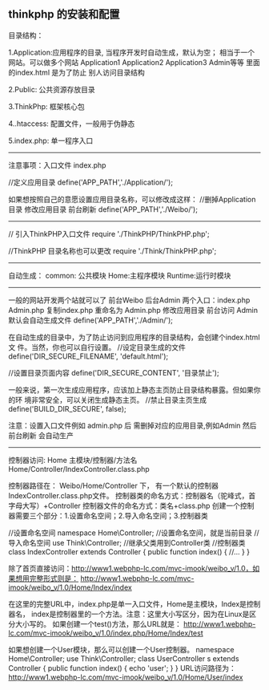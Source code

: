 ﻿##  thinkphp 的安装和配置

目录结构：

1.Application:应用程序的目录, 当程序开发时自动生成，默认为空；
  相当于一个网站。可以做多个网站 Application1 Application2 Application3 Admin等等
  里面的index.html 是为了防止 别人访问目录结构

2.Public:    公共资源存放目录

3.ThinkPhp:  框架核心包

4..htaccess: 配置文件，一般用于伪静态

5.index.php: 单一程序入口

-----------------------------------------------------------------------------------
注意事项：入口文件 index.php

//定义应用目录
define('APP_PATH','./Application/');

如果想按照自己的意愿设置应用目录名称，可以修改成这样：
//删掉Application目录  修改应用目录 前台刷新 
define('APP_PATH','./Weibo/');

------------------------------------
// 引入ThinkPHP入口文件
require './ThinkPHP/ThinkPHP.php';

//ThinkPHP 目录名称也可以更改
require './Think/ThinkPHP.php';

------------------------------------
自动生成：
common: 公共模块
Home:主程序模块
Runtime:运行时模块

------------------------------------
一般的网站开发两个站就可以了 前台Weibo  后台Admin
两个入口：index.php Admin.php
复制index.php 重命名为 Admin.php 修改应用目录 前台访问 Admin默认会自动生成文件
define('APP_PATH','./Admin/');

在自动生成的目录中，为了防止访问到应用程序的目录结构，会创建个index.html文
件。当然，你也可以自行设置。
//设定目录生成的文件
define('DIR_SECURE_FILENAME', 'default.html');

//设置目录页面内容
define('DIR_SECURE_CONTENT', '目录禁止');

一般来说，第一次生成应用程序，应该加上静态主页防止目录结构暴露。但如果你的环
境非常安全，可以关闭生成静态主页。
//禁止目录主页生成
define('BUILD_DIR_SECURE',  false);

注意：设置入口文件例如 admin.php 后 需删掉对应的应用目录,例如Admin 然后前台刷新 会自动生产

---------------------------------------------------------------------------------------------
控制器访问: Home 主模块/控制器/方法名 
Home/Controller/IndexController.class.php

控制器路径在： Weibo/Home/Controller 下， 有一个默认的控制器 IndexController.class.php文件。
控制器类的命名方式：控制器名（驼峰式，首字母大写）+Controller
控制器文件的命名方式：类名+class.php
创建一个控制器需要三个部分：1.设置命名空间；2.导入命名空间；3.控制器类

//设置命名空间
 namespace Home\Controller; //设置命名空间，就是当前目录
//导入命名空间
 use Think\Controller; //继承父类用到Controller类
//控制器类
 class IndexController extends Controller {
	 public function index() {
	//...
	}
}

除了首页直接访问：http://www1.webphp-lc.com/mvc-imook/weibo_v/1.0，如果想用完整形式则是：
http://www1.webphp-lc.com/mvc-imook/weibo_v/1.0/Home/Index/index

在这里的完整URL中，index.php是单一入口文件，Home是主模块，Index是控制器名，
index是控制器里的一个方法。注意：这里大小写区分，因为在Linux是区分大小写的。
如果创建一个test()方法，那么URL就是：
http://www1.webphp-lc.com/mvc-imook/weibo_v/1.0/index.php/Home/Index/test

如果想创建一个User模块，那么可以创建一个User控制器。
 namespace Home\Controller;
 use Think\Controller;
 class UserController s extends Controller {
	 public function index() {
	 echo 'user';
	}
}
URL访问路径为：http://www1.webphp-lc.com/mvc-imook/weibo_v/1.0/Home/User/index